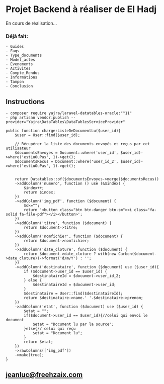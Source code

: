 # Projet Backend à réaliser de El Hadj

En cours de réalisation...

### Déjà fait:
    - Guides
    - Faqs
    - Type_documents
    - Model_actes
    - Evenements
    - Activites
    - Compte_Rendus
    - Informations
    - Tampon
    - Conclusion

## Instructions
    - composer require yajra/laravel-datatables-oracle:"^11"
    - php artisan vendor:publish --provider="Yajra\DataTables\DataTablesServiceProvider"

<!-- DataTables -->
<link href="https://cdn.jsdelivr.net/npm/bootstrap@5.2.3/dist/css/bootstrap.min.css" rel="stylesheet" integrity="sha384-rbsA2VBKQhggwzxH7pPCaAqO46MgnOM80zW1RWuH61DGLwZJEdK2Kadq2F9CUG65" crossorigin="anonymous">
<script src="https://cdn.jsdelivr.net/npm/bootstrap@5.2.3/dist/js/bootstrap.bundle.min.js" integrity="sha384-kenU1KFdBIe4zVF0s0G1M5b4hcpxyD9F7jL+jjXkk+Q2h455rYXK/7HAuoJl+0I4" crossorigin="anonymous"></script>
<script src="https://code.jquery.com/jquery-3.6.1.min.js"></script>
<link  href="https://cdn.datatables.net/1.10.21/css/jquery.dataTables.min.css" rel="stylesheet">
<script src="https://cdn.datatables.net/1.10.21/js/jquery.dataTables.min.js"></script>



    public function chargerListeDeDocumentLu($user_id){
        $user = User::find($user_id);
        
        // Récupérer la liste des documents envoyés et reçus par cet utilisateur
        $documentsEnvoyes = Document::where('user_id', $user_id)->where('estLuOuPas', 1)->get();
        $documentsRecus = Document::where('user_id_2', $user_id)->where('estLuOuPas', 1)->get();

        
        return Datatables::of($documentsEnvoyes->merge($documentsRecus))
        ->addColumn('numero', function () use (&$index) {
            $index++;
            return $index;
        })
        ->addColumn('img_pdf', function ($document) {
            $ok="";
            return '<button class="btn btn-danger btn-sm"><i class="fa-solid fa-file-pdf"></i></button>';
        })
        ->addColumn('titre', function ($document) {
            return $document->titre;
        })
        ->addColumn('nomfichier', function ($document) {
            return $document->nomfichier;
        })
        ->addColumn('date_cloture', function ($document) {
            return $document->date_cloture ? with(new Carbon($document->date_cloture))->format('d/m/Y') : '';
        })
        ->addColumn('destinataire', function ($document) use ($user_id){
            if ($document->user_id == $user_id) {
                $destinataireId = $document->user_id_2;
            } else {
                $destinataireId = $document->user_id;
            }
            $destinataire = User::find($destinataireId);
            return $destinataire->name.' '.$destinataire->prenom;
        })
        ->addColumn('etat', function ($document) use ($user_id) { 
            $etat = "";
            if($document->user_id == $user_id){//celui qui envoi le document
                $etat = "Document lu par la source";
            }else{// celui qui reçu
                $etat = "Document lu";
            }
            return $etat;
        })
        ->rawColumns(['img_pdf'])
        ->make(true);
    }

## jeanluc@freehzaix.com